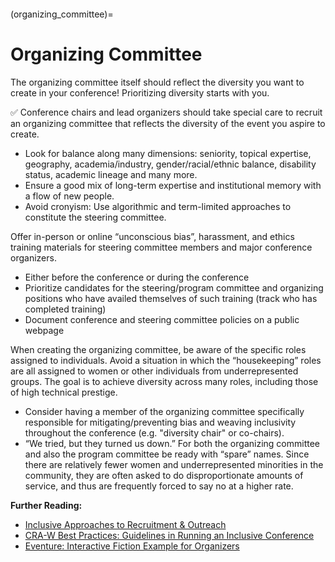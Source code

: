 ```{tags} Organization-and-Program-Committees, Embracing-Diverse-Voices-and-Experiences, Unconscious-and-Implicit-Bias, Tokenism
```

(organizing_committee)=
# Organizing Committee

The organizing committee itself should reflect the diversity you want to create in your conference! 
Prioritizing diversity starts with you.

✅ Conference chairs and lead organizers should take special care to recruit an organizing committee that reflects the diversity of the event you aspire to create.

- Look for balance along many dimensions: seniority, topical expertise, geography, academia/industry, gender/racial/ethnic balance, disability status, academic lineage and many more.
- Ensure a good mix of long-term expertise and institutional memory with a flow of new people.
- Avoid cronyism: Use algorithmic and term-limited approaches to constitute the steering committee.

Offer in-person or online “unconscious bias”, harassment, and ethics training materials for steering committee members and major conference organizers.
- Either before the conference or during the conference
- Prioritize candidates for the steering/program committee and organizing positions who have availed themselves of such training (track who has completed training)
- Document conference and steering committee policies on a public webpage

When creating the organizing committee, be aware of the specific roles assigned to individuals. Avoid a situation in which the “housekeeping” roles are all assigned to women or other individuals from underrepresented groups. The goal is to achieve diversity across many roles, including those of high technical prestige.
- Consider having a member of the organizing committee specifically responsible for mitigating/preventing bias and weaving inclusivity throughout the conference (e.g. "diversity chair" or co-chairs).
- “We tried, but they turned us down.” For both the organizing committee and also the program committee be ready with “spare” names. Since there are relatively fewer women and underrepresented minorities in the community, they are often asked to do disproportionate amounts of service, and thus are frequently forced to say no at a higher rate.

**Further Reading:**

- [Inclusive Approaches to Recruitment & Outreach](https://www.numfocus.org/blog/inclusive-approaches-to-recruitment-outreach-notes-from-the-disc-unconference/)
- [CRA-W Best Practices: Guidelines in Running an Inclusive Conference](https://cra.org/cra-w/wp-content/uploads/sites/5/2018/05/CRAW-Best-Practices-for-Conferences-v5.pdf)
- [Eventure: Interactive Fiction Example for Organizers](https://github.com/softwaresaved/eventure)
